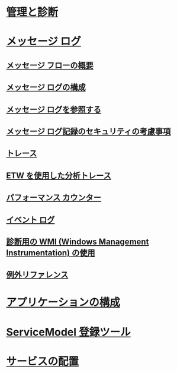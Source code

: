 # [管理と診断](index.md)
# [メッセージ ログ](message-logging.md)
## [メッセージ フローの概要](message-flow-overview.md)
## [メッセージ ログの構成](configuring-message-logging.md)
## [メッセージ ログを参照する](viewing-message-logs.md)
## [メッセージ ログ記録のセキュリティの考慮事項](security-concerns-for-message-logging.md)
## [トレース](tracing/)
## [ETW を使用した分析トレース](etw/)
## [パフォーマンス カウンター](performance-counters/)
## [イベント ログ](event-logging/)
## [診断用の WMI (Windows Management Instrumentation) の使用](wmi/)
## [例外リファレンス](exceptions-reference/)
# [アプリケーションの構成](configuring-your-application.md)
# [ServiceModel 登録ツール](servicemodel-registration-tool.md)
# [サービスの配置](deploying-services.md)
